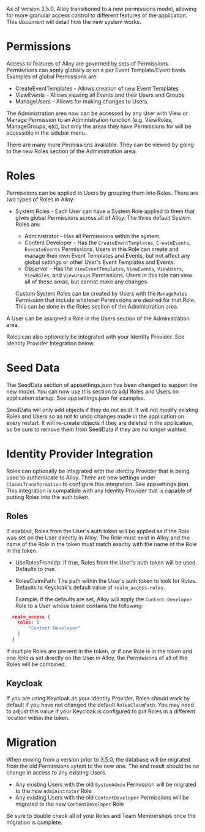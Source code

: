 As of version 3.5.0, Alloy transitioned to a new permissions model, allowing for more granular access control to different features of the application. This document will detail how the new system works.

# Permissions

Access to features of Alloy are governed by sets of Permissions. Permissions can apply globally or on a per Event Template/Event basis. Examples of global Permissions are:

- CreateEventTemplates - Allows creation of new Event Templates
- ViewEvents - Allows viewing all Events and their Users and Groups
- ManageUsers - Allows for making changes to Users.

The Administration area now can be accessed by any User with View or Manage Permission to an Administration function (e.g. ViewRoles, ManageGroups, etc), but only the areas they have Permissions for will be accessible in the sidebar menu.

There are many more Permissions available. They can be viewed by going to the new Roles section of the Administration area.

# Roles

Permissions can be applied to Users by grouping them into Roles. There are two types of Roles in Alloy:

- System Roles - Each User can have a System Role applied to them that gives global Permissions across all of Alloy. The three default System Roles are:

  - Administrator - Has all Permissions within the system.
  - Content Developer - Has the `CreateEventTemplates`, `CreateEvents`, `ExecuteEvents` Permissions. Users in this Role can create and manage their own Event Templates and Events, but not affect any global settings or other User's Event Templates and Events.
  - Observer - Has the `ViewEventTemplates`, `ViewEvents`, `ViewUsers`, `ViewRoles`, and `ViewGroups` Permissions.  Users in this role can view all of these areas, but cannot make any changes.

  Custom System Roles can be created by Users with the `ManageRoles` Permission that include whatever Permissions are desired for that Role. This can be done in the Roles section of the Administration area.

A User can be assigned a Role in the Users section of the Administration area.

Roles can also optionally be integrated with your Identity Provider. See Identity Provider Integration below.

# Seed Data

The SeedData section of appsettings.json has been changed to support the new model. You can now use this section to add Roles and Users on application startup. See appsettings.json for examples.

SeedData will only add objects if they do not exist. It will not modify existing Roles and Users so as not to undo changes made in the application on every restart. It will re-create objects if they are deleted in the application, so be sure to remove them from SeedData if they are no longer wanted.

# Identity Provider Integration

Roles can optionally be integrated with the Identity Provider that is being used to authenticate to Alloy. There are new settings under `ClaimsTransformation` to configure this integration. See appsettings.json. This integration is compatible with any Identity Provider that is capable of putting Roles into the auth token.

## Roles

If enabled, Roles from the User's auth token will be applied as if the Role was set on the User directly in Alloy. The Role must exist in Alloy and the name of the Role in the token must match exactly with the name of the Role in the token.

- UseRolesFromIdp: If true, Roles from the User's auth token will be used. Defaults to true.
- RolesClaimPath: The path within the User's auth token to look for Roles. Defaults to Keycloak's default value of `realm_access.roles`.

  Example: If the defaults are set, Alloy will apply the `Content Developer` Role to a User whose token contains the following:

```json
  realm_access {
    roles: [
        "Content Developer"
    ]
  }
```

If multiple Roles are present in the token, or if one Role is in the token and one Role is set directly on the User in Alloy, the Permissions of all of the Roles will be combined.

## Keycloak

If you are using Keycloak as your Identity Provider, Roles should work by default if you have not changed the default `RolesClaimPath`. You may need to adjust this value if your Keycloak is configured to put Roles in a different location within the token.

# Migration

When moving from a version prior to 3.5.0, the database will be migrated from the old Permissions sytem to the new one. The end result should be no change in access to any existing Users.

- Any existing Users with the old `SystemAdmin` Permission will be migrated to the new `Administrator` Role
- Any existing Users with the old `ContentDeveloper` Permissions will be migrated to the new `ContentDeveloper` Role

Be sure to double check all of your Roles and Team Memberships once the migration is complete.
